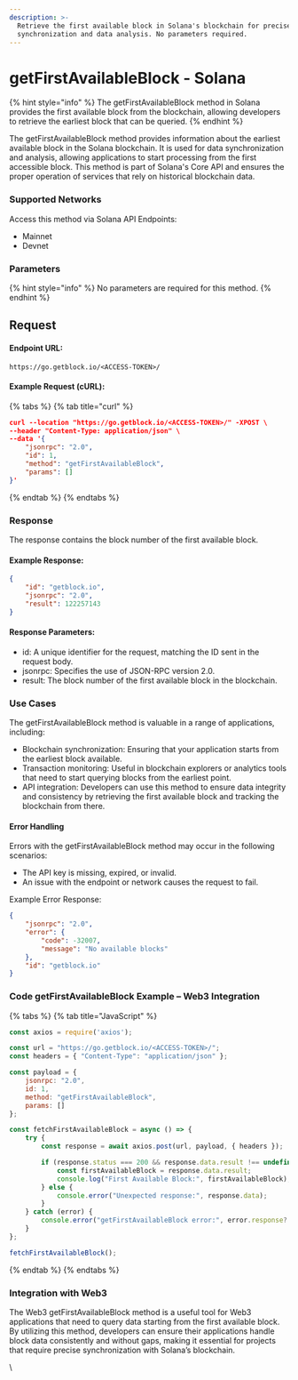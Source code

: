 ```yaml
---
description: >-
  Retrieve the first available block in Solana's blockchain for precise
  synchronization and data analysis. No parameters required.
---
```


# getFirstAvailableBlock - Solana

{% hint style="info" %}
The getFirstAvailableBlock method in Solana provides the first available block from the blockchain, allowing developers to retrieve the earliest block that can be queried.&#x20;
{% endhint %}

The getFirstAvailableBlock method provides information about the earliest available block in the Solana blockchain. It is used for data synchronization and analysis, allowing applications to start processing from the first accessible block. This method is part of Solana's Core API and ensures the proper operation of services that rely on historical blockchain data.

### Supported Networks

Access this method via Solana API Endpoints:

* Mainnet
* Devnet

### Parameters

{% hint style="info" %}
No parameters are required for this method.
{% endhint %}

## Request

#### Endpoint URL:&#x20;

```
https://go.getblock.io/<ACCESS-TOKEN>/
```

#### Example Request (cURL):

{% tabs %}
{% tab title="curl" %}
```json
curl --location "https://go.getblock.io/<ACCESS-TOKEN>/" -XPOST \
--header "Content-Type: application/json" \
--data '{
    "jsonrpc": "2.0",
    "id": 1,
    "method": "getFirstAvailableBlock",
    "params": []
}'
```
{% endtab %}
{% endtabs %}

### Response

The response contains the block number of the first available block.

#### Example Response:

```json
{
    "id": "getblock.io",
    "jsonrpc": "2.0",
    "result": 122257143
}
```

#### Response Parameters:

* id: A unique identifier for the request, matching the ID sent in the request body.
* jsonrpc: Specifies the use of JSON-RPC version 2.0.
* result: The block number of the first available block in the blockchain.

### Use Cases

The getFirstAvailableBlock method is valuable in a range of applications, including:

* Blockchain synchronization: Ensuring that your application starts from the earliest block available.
* Transaction monitoring: Useful in blockchain explorers or analytics tools that need to start querying blocks from the earliest point.
* API integration: Developers can use this method to ensure data integrity and consistency by retrieving the first available block and tracking the blockchain from there.

#### Error Handling

Errors with the getFirstAvailableBlock method may occur in the following scenarios:

* The API key is missing, expired, or invalid.
* An issue with the endpoint or network causes the request to fail.

Example Error Response:

```json
{
    "jsonrpc": "2.0",
    "error": {
        "code": -32007,
        "message": "No available blocks"
    },
    "id": "getblock.io"
}
```

### Code getFirstAvailableBlock Example – Web3 Integration

{% tabs %}
{% tab title="JavaScript" %}
```javascript
const axios = require('axios');

const url = "https://go.getblock.io/<ACCESS-TOKEN>/"; 
const headers = { "Content-Type": "application/json" };

const payload = {
    jsonrpc: "2.0",
    id: 1, 
    method: "getFirstAvailableBlock",
    params: []
};

const fetchFirstAvailableBlock = async () => {
    try {
        const response = await axios.post(url, payload, { headers });

        if (response.status === 200 && response.data.result !== undefined) {
            const firstAvailableBlock = response.data.result;
            console.log("First Available Block:", firstAvailableBlock);
        } else {
            console.error("Unexpected response:", response.data);
        }
    } catch (error) {
        console.error("getFirstAvailableBlock error:", error.response?.data || error.message);
    }
};

fetchFirstAvailableBlock();

```
{% endtab %}
{% endtabs %}

### Integration with Web3

The Web3 getFirstAvailableBlock method is a useful tool for Web3 applications that need to query data starting from the first available block. By utilizing this method, developers can ensure their applications handle block data consistently and without gaps, making it essential for projects that require precise synchronization with Solana’s blockchain.

\

